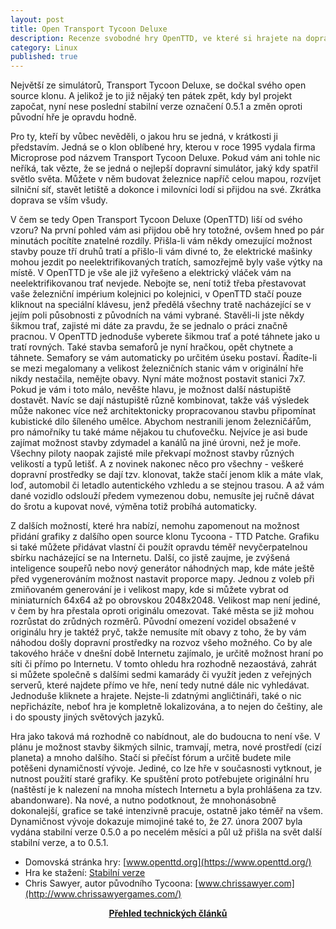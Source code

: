 ```yaml
---
layout: post
title: Open Transport Tycoon Deluxe
description: Recenze svobodné hry OpenTTD, ve které si hrajete na dopravního magnáta a stavíte koleje, kupujete vlaky a přepravujete zboží z jedné strany mapy na druhou.
category: Linux
published: true
---
```


Největší ze simulátorů, Transport Tycoon Deluxe, se dočkal svého open source klonu. A jelikož je to již nějaký ten pátek zpět, kdy byl projekt započat, nyní nese poslední stabilní verze označení 0.5.1 a změn oproti původní hře je opravdu hodně.

Pro ty, kteří by vůbec nevěděli, o jakou hru se jedná, v krátkosti ji představím. Jedná se o klon oblíbené hry, kterou v roce 1995 vydala firma Microprose pod názvem Transport Tycoon Deluxe. Pokud vám ani tohle nic neříká, tak vězte, že se jedná o nejlepší dopravní simulátor, jaký kdy spatřil světlo světa. Můžete v něm budovat železnice napříč celou mapou, rozvíjet silniční síť, stavět letiště a dokonce i milovníci lodí si přijdou na své. Zkrátka doprava se vším všudy.

V čem se tedy Open Transport Tycoon Deluxe (OpenTTD) liší od svého vzoru? Na první pohled vám asi přijdou obě hry totožné, ovšem hned po pár minutách pocítíte znatelné rozdíly. Přišla-li vám někdy omezující možnost stavby pouze tří druhů tratí a přišlo-li vám divné to, že elektrické mašinky mohou jezdit po neelektrifikovaných tratích, samozřejmě byly vaše výtky na místě. V OpenTTD je vše ale již vyřešeno a elektrický vláček vám na neelektrifikovanou trať nevjede. Nebojte se, není totiž třeba přestavovat vaše železniční impérium kolejnici po kolejnici, v OpenTTD stačí pouze kliknout na speciální klávesu, jenž předělá všechny tratě nacházející se v jejím poli působnosti z původních na vámi vybrané. Stavěli-li jste někdy šikmou trať, zajisté mi dáte za pravdu, že se jednalo o práci značně pracnou. V OpenTTD jednoduše vyberete šikmou trať a poté táhnete jako u tratí rovných. Také stavba semaforů je nyní hračkou, opět chytnete a táhnete. Semafory se vám automaticky po určitém úseku postaví. Řadíte-li se mezi megalomany a velikost železničních stanic vám v originální hře nikdy nestačila, nemějte obavy. Nyní máte možnost postavit stanici 7x7. Pokud je vám i toto málo, nevěšte hlavu, je možnost další nástupiště dostavět. Navíc se dají nástupiště různě kombinovat, takže váš výsledek může nakonec více než architektonicky propracovanou stavbu připomínat kubistické dílo šíleného umělce. Abychom nestranili jenom železničářům, pro námořníky tu také máme nějakou tu chuťovečku. Nejvíce je asi bude zajímat možnost stavby zdymadel a kanálů na jiné úrovni, než je moře. Všechny piloty naopak zajisté mile překvapí možnost stavby různých velikostí a typů letišť. A z novinek nakonec něco pro všechny - veškeré dopravní prostředky se dají tzv. klonovat, takže stačí jenom klik a máte vlak, loď, automobil či letadlo autentického vzhledu a se stejnou trasou. A až vám dané vozidlo odslouží předem vymezenou dobu, nemusíte jej ručně dávat do šrotu a kupovat nové, výměna totiž probíhá automaticky.

Z dalších možností, které hra nabízí, nemohu zapomenout na možnost přidání grafiky z dalšího open source klonu Tycoona - TTD Patche. Grafiku si také můžete přidávat vlastní či použít opravdu téměř nevyčerpatelnou sbírku nacházející se na Internetu. Další, co jistě zaujme, je zvýšená inteligence soupeřů nebo nový generátor náhodných map, kde máte ještě před vygenerováním možnost nastavit proporce mapy. Jednou z voleb při zmiňovaném generování je i velikost mapy, kde si můžete vybrat od miniaturních 64x64 až po obrovskou 2048x2048. Velikost map není jediné, v čem by hra přestala oproti originálu omezovat. Také města se již mohou rozrůstat do zrůdných rozměrů. Původní omezení vozidel obsažené v originálu hry je taktéž pryč, takže nemusíte mít obavy z toho, že by vám náhodou došly dopravní prostředky na rozvoz všeho možného. Co by ale takového hráče v dnešní době Internetu zajímalo, je určitě možnost hraní po síti či přímo po Internetu. V tomto ohledu hra rozhodně nezaostává, zahrát si můžete společně s dalšími sedmi kamarády či využít jeden z veřejných serverů, které najdete přímo ve hře, není tedy nutné dále nic vyhledávat. Jednoduše kliknete a hrajete. Nejste-li zdatnými angličtináři, také o nic nepřicházíte, neboť hra je kompletně lokalizována, a to nejen do češtiny, ale i do spousty jiných světových jazyků.

Hra jako taková má rozhodně co nabídnout, ale do budoucna to není vše. V plánu je možnost stavby šikmých silnic, tramvají, metra, nové prostředí (cizí planeta) a mnoho dalšího. Stačí si přečíst fórum a určitě budete mile potěšeni dynamičností vývoje. Jediné, co lze hře v současnosti vytknout, je nutnost použití staré grafiky. Ke spuštění proto potřebujete originální hru (naštěstí je k nalezení na mnoha místech Internetu a byla prohlášena za tzv. abandonware). Na nové, a nutno podotknout, že mnohonásobně dokonalejší, grafice se také intenzivně pracuje, ostatně jako téměř na všem. Dynamičnost vývoje dokazuje mimojiné také to, že 27. února 2007 byla vydána stabilní verze 0.5.0 a po necelém měsíci a půl už přišla na svět další stabilní verze, a to 0.5.1.

* Domovská stránka hry: [www.openttd.org](https://www.openttd.org/)
* Hra ke stažení: [Stabilní verze](https://www.openttd.org/downloads/openttd-releases/latest.html)
* Chris Sawyer, autor původního Tycoona: [www.chrissawyer.com](http://www.chrissawyergames.com/)

<center><b><a href="../">Přehled technických článků</a></b></center>

